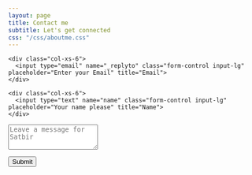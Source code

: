 ```yaml
---
layout: page
title: Contact me
subtitle: Let's get connected
css: "/css/aboutme.css"
---
```


<form action="https://formspree.io/ribtas007@outlook.com" method="POST" class="form" id="contact-form">
  
  <div class="row">
    
    <div class="col-xs-6">
      <input type="email" name="_replyto" class="form-control input-lg" placeholder="Enter your Email" title="Email">
    </div>
    
    <div class="col-xs-6">
      <input type="text" name="name" class="form-control input-lg" placeholder="Your name please" title="Name">
    </div>
    
  </div>
  
  <input type="hidden" name="_subject" value="Someone sent a message on your portfolio website">
  
  <textarea type="text" name="content" class="form-control input-lg" placeholder="Leave a message for Satbir" title="Message" required="required" rows="3">
</textarea>

  <input type="text" name="_gotcha" style="display:none">
  <input type="hidden" name="_next" value="./aboutme?message=Your message was sent successfully, thanks!" />
  
  <button type="submit" class="btn btn-lg btn-primary">Submit</button>
  
</form>
